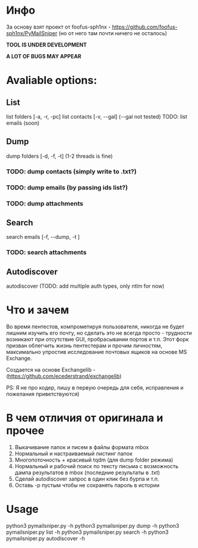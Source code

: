 # Инфо

За основу взят проект от foofus-sph1nx - https://github.com/foofus-sph1nx/PyMailSniper (но от него там почти ничего не осталось)

**TOOL IS UNDER DEVELOPMENT**

**A LOT OF BUGS MAY APPEAR**

# Avaliable options:
## List 
list folders [-a, -r, -pc]
list contacts [-v, --gal] (--gal not tested)
TODO: list emails (soon)

## Dump
dump folders [-d, -f, -t] (1-2 threads is fine)
### TODO: dump contacts (simply write to .txt?)
### TODO: dump emails (by passing ids list?) 
### TODO: dump attachments

## Search
search emails [-f, --dump, -t ]
### TODO: search attachments

## Autodiscover
autodiscover (TODO: add multiple auth types, only ntlm for now)

# Что и зачем

Во время пентестов, компрометируя пользователя, никогда не будет лишним изучить его почту, 
но сделать это не всегда просто - трудности возникают при отсутствие GUI, пробрасывании портов и т.п.
Этот форк призван облегчить жизнь пентестерам и прочим личностям, максимально упростив исследование почтовых ящиков на основе MS Exchange.

Создается на основе Exchangelib - (https://github.com/ecederstrand/exchangelib)


PS:
Я не про кодер, пишу в первую очередь для себя, исправления и пожелания приветствуются)

# В чем отличия от оригинала и прочее
1) Выкачивание папок и писем в файлы формата mbox
2) Нормальный и настраиваемый листинг папок
3) Многопоточность + красивый tqdm (для dump folder режима)
4) Нормальный и рабочий поиск по тексту письма с возможность дампа результатов в mbox (последние результаты в .txt)
5) Сделай autodiscover запрос в один клик без бурпа и т.п.
6) Оставь -p пустым чтобы не сохранять пароль в истории


# Usage

python3 pymailsniper.py -h
python3 pymailsniper.py dump -h
python3 pymailsniper.py list -h
python3 pymailsniper.py search -h
python3 pymailsniper.py autodiscover -h


